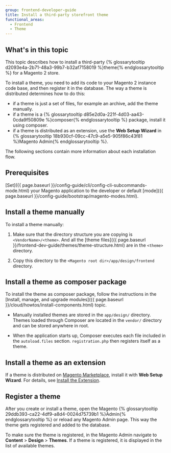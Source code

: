 ```yaml
---
group: frontend-developer-guide
title: Install a third-party storefront theme
functional_areas:
  - Frontend
  - Theme
---
```


## What's in this topic

This topic describes how to install a third-party {% glossarytooltip d2093e4a-2b71-48a3-99b7-b32af7158019 %}theme{% endglossarytooltip %} for a Magento 2 store.

To install a theme, you need to add its code to your Magento 2 instance code base, and then register it in the database. The way a theme is distributed determines how to do this:

- if a theme is just a set of files, for example an archive, add the theme manually.
- if a theme is a {% glossarytooltip d85e2d0a-221f-4d03-aa43-0cda9f50809e %}composer{% endglossarytooltip %} package, install it using composer.
- if a theme is distributed as an extension, use the **Web Setup Wizard** in {% glossarytooltip 18b930cf-09cc-47c9-a5e5-905f86c43f81 %}Magento Admin{% endglossarytooltip %}.

The following sections contain more information about each installation flow.

## Prerequisites

[Set]({{ page.baseurl }}/config-guide/cli/config-cli-subcommands-mode.html) your Magento application to the developer or default [mode]({{ page.baseurl }}/config-guide/bootstrap/magento-modes.html).

## Install a theme manually

To install a theme manually:

1. Make sure that the directory structure you are copying is `<VendorName>/<theme>`. And all the [theme files]({{ page.baseurl }}/frontend-dev-guide/themes/theme-structure.html) are in the `<theme>` directory.

2. Copy this directory to the `<Magento root dir>/app/design/frontend` directory.

## Install a theme as composer package

To install the theme as composer package, follow the instructions in the [Install, manage, and upgrade modules]({{ page.baseurl }}/cloud/howtos/install-components.html) topic.

- Manually installed themes are stored in the `app/design/` directory. Themes loaded through Composer are located in the `vendor/` directory and can be stored anywhere in root.

- When the application starts up, Composer executes each file included in the `autoload.files` section. `registration.php` then registers itself as a theme.

## Install a theme as an extension

If a theme is distributed on [Magento Marketplace](https://marketplace.magento.com/), install it with **Web Setup Wizard**. For details, see [Install the Extension](http://docs.magento.com/marketplace/user_guide/quick-tour/install-extension.html).

## Register a theme

After you create or install a theme, open the Magento {% glossarytooltip 29ddb393-ca22-4df9-a8d4-0024d75739b1 %}Admin{% endglossarytooltip %} or reload any Magento Admin page. This way the theme gets registered and added to the database.

To make sure the theme is registered, in the Magento Admin navigate to **Content** > **Design** > **Themes**. If a theme is registered, it is displayed in the list of available themes.
